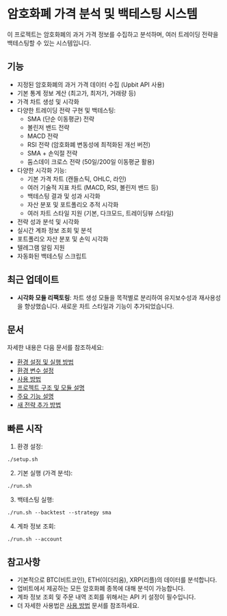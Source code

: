 # 암호화폐 가격 분석 및 백테스팅 시스템

이 프로젝트는 암호화폐의 과거 가격 정보를 수집하고 분석하며, 여러 트레이딩 전략을 백테스팅할 수 있는 시스템입니다.

## 기능

- 지정된 암호화폐의 과거 가격 데이터 수집 (Upbit API 사용)
- 기본 통계 정보 계산 (최고가, 최저가, 거래량 등)
- 가격 차트 생성 및 시각화
- 다양한 트레이딩 전략 구현 및 백테스팅:
  - SMA (단순 이동평균) 전략
  - 볼린저 밴드 전략
  - MACD 전략
  - RSI 전략 (암호화폐 변동성에 최적화된 개선 버전)
  - SMA + 손익절 전략
  - 둠스데이 크로스 전략 (50일/200일 이동평균 활용)
- 다양한 시각화 기능:
  - 기본 가격 차트 (캔들스틱, OHLC, 라인)
  - 여러 기술적 지표 차트 (MACD, RSI, 볼린저 밴드 등)
  - 백테스팅 결과 및 성과 시각화
  - 자산 분포 및 포트폴리오 추적 시각화
  - 여러 차트 스타일 지원 (기본, 다크모드, 트레이딩뷰 스타일)
- 전략 성과 분석 및 시각화
- 실시간 계좌 정보 조회 및 분석
- 포트폴리오 자산 분포 및 손익 시각화
- 텔레그램 알림 지원
- 자동화된 백테스팅 스크립트

## 최근 업데이트

- **시각화 모듈 리팩토링**: 차트 생성 모듈을 목적별로 분리하여 유지보수성과 재사용성을 향상했습니다. 새로운 차트 스타일과 기능이 추가되었습니다.

## 문서

자세한 내용은 다음 문서를 참조하세요:

- [환경 설정 및 실행 방법](docs/SETUP_GUIDE.md)
- [환경 변수 설정](docs/ENVIRONMENT_VARIABLES.md)
- [사용 방법](docs/USAGE_GUIDE.md)
- [프로젝트 구조 및 모듈 설명](docs/PROJECT_STRUCTURE.md)
- [주요 기능 설명](docs/FEATURES.md)
- [새 전략 추가 방법](docs/ADDING_STRATEGIES.md)

## 빠른 시작

1. 환경 설정:
```
./setup.sh
```

2. 기본 실행 (가격 분석):
```
./run.sh
```

3. 백테스팅 실행:
```
./run.sh --backtest --strategy sma
```

4. 계좌 정보 조회:
```
./run.sh --account
```

## 참고사항

- 기본적으로 BTC(비트코인), ETH(이더리움), XRP(리플)의 데이터를 분석합니다.
- 업비트에서 제공하는 모든 암호화폐 종목에 대해 분석이 가능합니다.
- 계좌 정보 조회 및 주문 내역 조회를 위해서는 API 키 설정이 필수입니다.
- 더 자세한 사용법은 [사용 방법](docs/USAGE_GUIDE.md) 문서를 참조하세요.